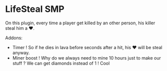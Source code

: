 # LifeSteal SMP

On this plugin, every time a player get killed
by an other person, his killer steal him a ❤️. 

Addons:
- Timer ! So if he dies in lava before <timer>
    seconds after a hit, his ❤️ will be steal
    anyway. 
- Miner boost ! Why do we always need to mine 10
    hours just to make our stuff ? We can get
   <boost> diamonds instead of 1 ! Cool
